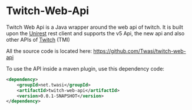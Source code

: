 # Twitch-Web-Api
Twitch Web Api is a Java wrapper around the web api of twitch. It is built
upon the [Unirest](http://unirest.io/java.html) rest client and supports
the v5 Api, the new api and also other APIs of [Twitch](https://twitch.tv) (TMI)

All the source code is located here: https://github.com/Twasi/twitch-web-api

To use the API inside a maven plugin, use this dependency code:
```xml
<dependency>
    <groupId>net.twasi</groupId>
    <artifactId>twitch-web-api</artifactId>
    <version>0.0.1-SNAPSHOT</version>
</dependency>
```
